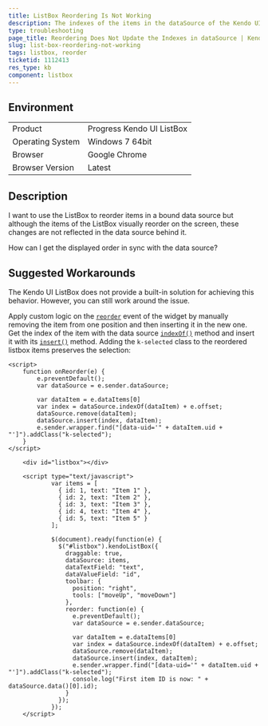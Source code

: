 ```yaml
---
title: ListBox Reordering Is Not Working
description: The indexes of the items in the dataSource of the Kendo UI ListBox are not reordered.
type: troubleshooting
page_title: Reordering Does Not Update the Indexes in dataSource | Kendo UI ListBox for jQuery
slug: list-box-reordering-not-working
tags: listbox, reorder
ticketid: 1112413
res_type: kb
component: listbox
---
```


## Environment

<table>
 <tr>
  <td>Product</td>
  <td>Progress Kendo UI ListBox</td>
 </tr>
 <tr>
  <td>Operating System</td>
  <td>Windows 7 64bit</td>
 </tr>
 <tr>
  <td>Browser</td>
  <td>Google Chrome</td>
 </tr>
 <tr>
  <td>Browser Version</td>
  <td>Latest</td>
 </tr>
</table>


## Description

I want to use the ListBox to reorder items in a bound data source but although the items of the ListBox visually reorder on the screen, these changes are not reflected in the data source behind it.

How can I get the displayed order in sync with the data source? 

## Suggested Workarounds

The Kendo UI ListBox does not provide a built-in solution for achieving this behavior. However, you can still work around the issue.

Apply custom logic on the [`reorder`](/api/javascript/ui/listbox/events/reorder) event of the widget by manually removing the item from one position and then inserting it in the new one. Get the index of the item with the data source [`indexOf()`](/api/javascript/data/datasource/methods/indexof) method and insert it with its [`insert()`](/api/javascript/data/datasource/methods/insert) method. Adding the `k-selected` class to the reordered listbox items preserves the selection:

```
<script>
    function onReorder(e) {
        e.preventDefault();
        var dataSource = e.sender.dataSource;

        var dataItem = e.dataItems[0]
        var index = dataSource.indexOf(dataItem) + e.offset;
        dataSource.remove(dataItem);
        dataSource.insert(index, dataItem);
        e.sender.wrapper.find("[data-uid='" + dataItem.uid + "']").addClass("k-selected");
    }
</script>
```



```dojo
    <div id="listbox"></div>

    <script type="text/javascript">
			var items = [
			  { id: 1, text: "Item 1" },
			  { id: 2, text: "Item 2" },
			  { id: 3, text: "Item 3" },
			  { id: 4, text: "Item 4" },
			  { id: 5, text: "Item 5" }
			];

			$(document).ready(function(e) {
			  $("#listbox").kendoListBox({
			    draggable: true,
			    dataSource: items,
			    dataTextField: "text",
			    dataValueField: "id",
			    toolbar: {
			      position: "right",
			      tools: ["moveUp", "moveDown"]
			    },
			    reorder: function(e) {
			      e.preventDefault();
			      var dataSource = e.sender.dataSource;

			      var dataItem = e.dataItems[0]
			      var index = dataSource.indexOf(dataItem) + e.offset;
			      dataSource.remove(dataItem);
			      dataSource.insert(index, dataItem);
			      e.sender.wrapper.find("[data-uid='" + dataItem.uid + "']").addClass("k-selected");
			      console.log("First item ID is now: " + dataSource.data()[0].id);
			    }
			  });
			});
    </script>  
```
